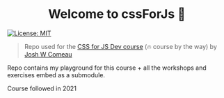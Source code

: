 <h1 align="center">Welcome to cssForJs 👋</h1>
<p>
  <a href="#" target="_blank">
    <img alt="License: MIT" src="https://img.shields.io/badge/License-MIT-yellow.svg" />
  </a>
</p>

> Repo used for the [CSS for JS Dev course](https://courses.joshwcomeau.com/css-for-js/) (🔥 course by the way) by  [Josh W Comeau](https://www.joshwcomeau.com/)

Repo contains my playground for this course + all the workshops and exercises embed as a submodule.


Course followed in 2021

